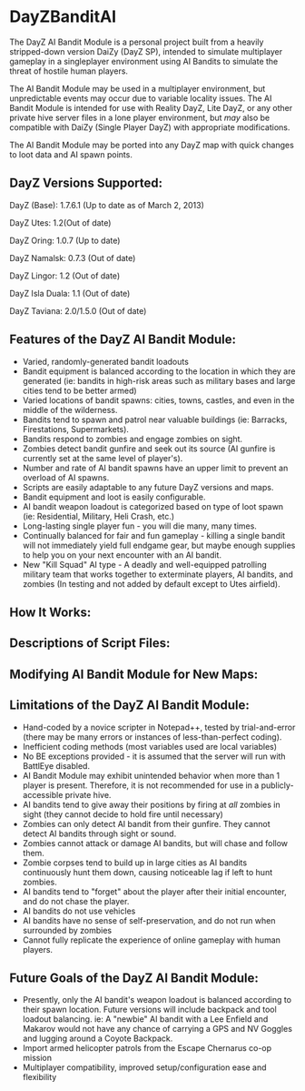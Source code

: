 DayZBanditAI
============

The DayZ AI Bandit Module is a personal project built from a heavily stripped-down version DaiZy (DayZ SP), intended to simulate multiplayer gameplay in a singleplayer environment using AI Bandits to simulate the threat of hostile human players. 

The AI Bandit Module may be used in a multiplayer environment, but unpredictable events may occur due to variable locality issues. The AI Bandit Module is intended for use with Reality DayZ, Lite DayZ, or any other private hive server files in a lone player environment, but 
*may* also be compatible with DaiZy (Single Player DayZ) with appropriate modifications. 

The AI Bandit Module may be ported into any DayZ map with quick changes to loot data and AI spawn points.


DayZ Versions Supported:
------------------------------------
DayZ (Base): 1.7.6.1 (Up to date as of March 2, 2013)

DayZ Utes: 1.2(Out of date)

DayZ Oring: 1.0.7 (Up to date)

DayZ Namalsk: 0.7.3 (Out of date)

DayZ Lingor: 1.2 (Out of date)

DayZ Isla Duala: 1.1 (Out of date)

DayZ Taviana: 2.0/1.5.0 (Out of date)

Features of the DayZ AI Bandit Module:
---------------------------------------
* Varied, randomly-generated bandit loadouts
* Bandit equipment is balanced according to the location in which they are generated (ie: bandits in high-risk areas such as military bases and large cities tend to be better armed)
* Varied locations of bandit spawns: cities, towns, castles, and even in the middle of the wilderness.
* Bandits tend to spawn and patrol near valuable buildings (ie: Barracks, Firestations, Supermarkets).
* Bandits respond to zombies and engage zombies on sight.
* Zombies detect bandit gunfire and seek out its source (AI gunfire is currently set at the same level of player's).
* Number and rate of AI bandit spawns have an upper limit to prevent an overload of AI spawns.
* Scripts are easily adaptable to any future DayZ versions and maps.
* Bandit equipment and loot is easily configurable. 
* AI bandit weapon loadout is categorized based on type of loot spawn (ie: Residential, Military, Heli Crash, etc.)
* Long-lasting single player fun - you will die many, many times.
* Continually balanced for fair and fun gameplay - killing a single bandit will not immediately yield full endgame gear, but maybe enough supplies to help you on your next encounter with an AI bandit.
* New "Kill Squad" AI type - A deadly and well-equipped patrolling military team that works together to exterminate players, AI bandits, and zombies (In testing and not added by default except to Utes airfield).

How It Works:
---------------------------------------

Descriptions of Script Files:
---------------------------------------

Modifying AI Bandit Module for New Maps:
---------------------------------------

Limitations of the DayZ AI Bandit Module:
-----------------------------------------
* Hand-coded by a novice scripter in Notepad++, tested by trial-and-error (there may be many errors or instances of less-than-perfect coding).
* Inefficient coding methods (most variables used are local variables)
* No BE exceptions provided - it is assumed that the server will run with BattlEye disabled.
* AI Bandit Module may exhibit unintended behavior when more than 1 player is present. Therefore, it is not recommended for use in a publicly-accessible private hive.
* AI bandits tend to give away their positions by firing at *all* zombies in sight (they cannot decide to hold fire until necessary)
* Zombies can only detect AI bandit from their gunfire. They cannot detect AI bandits through sight or sound.
* Zombies cannot attack or damage AI bandits, but will chase and follow them.
* Zombie corpses tend to build up in large cities as AI bandits continuously hunt them down, causing noticeable lag if left to hunt zombies.
* AI bandits tend to "forget" about the player after their initial encounter, and do not chase the player.
* AI bandits do not use vehicles
* AI bandits have no sense of self-preservation, and do not run when surrounded by zombies
* Cannot fully replicate the experience of online gameplay with human players.

Future Goals of the DayZ AI Bandit Module:
-----------------------------------------
* Presently, only the AI bandit's weapon loadout is balanced according to their spawn location. Future versions will include backpack and tool loadout balancing. ie: A "newbie" AI bandit with a Lee Enfield and Makarov would not have any chance of carrying a GPS and NV Goggles and lugging around a Coyote Backpack.
* Import armed helicopter patrols from the Escape Chernarus co-op mission
* Multiplayer compatibility, improved setup/configuration ease and flexibility